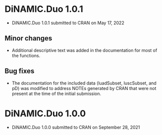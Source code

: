 # DiNAMIC.Duo 1.0.1

* DiNAMIC.Duo 1.0.1 submitted to CRAN on May 17, 2022

## Minor changes

* Additional descriptive text was added in the documentation for most of the functions.

## Bug fixes

* The documentation for the included data (luadSubset, luscSubset, and pD) was modified to address
NOTEs generated by CRAN that were not present at the time of the initial submission.

# DiNAMIC.Duo 1.0.0

* DiNAMIC.Duo 1.0.0 submitted to CRAN on September 28, 2021



